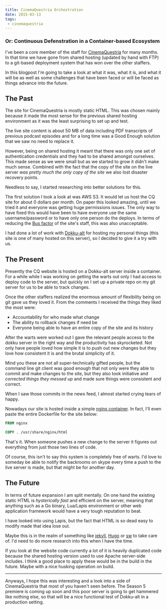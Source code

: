 ```yaml
---
title: CinemaQuestria Orchestration
date: 2015-03-13
tags:
 - cinemaquestria
---
```


### Or: Continuous Defenstration in a Container-based Ecosystem

I've been a core member of the staff for [CinemaQuestria](http://cinemaquestria.com)
for many months. In that time we have gone from shared hosting (updated by hand
with FTP) to a git-based deployment system that has won over the other
staffers.

In this blogpost I'm going to take a look at what it was, what it is, and what
it will be as well as some challenges that have been faced or will be faced as
things advance into the future.

The Past
--------

The site for CinemaQuestria is mostly static HTML. This was chosen mainly
because it made the most sense for the previous shared hosting environment as
it was the least surprising to set up and test.

The live site content is about 50 MB of data including PDF transcripts of
previous podcast episodes and for a long time was a Good Enough solution that
we saw no need to replace it.

However, being on shared hosting it meant that there was only one set of
authentication credentials and they had to be shared amongst ourselves. This
made sense as we were small but as we started to grow it didn't make much
sense. Combined with the fact that the copy of the site on the live server *was
pretty much the only copy of the site* we also lost disaster recovery points.

Needless to say, I started researching into better solutions for this.

The first solution I took a look at was AWS S3. It would let us host the CQ
site for about 0 dollars per month. On paper this looked amazing, until we
tried it and everyone was getting huge permissions issues. The only way to have
fixed this would have been to have everyone use the same username/password or
to have only one person do the deploys. In terms of reducing the [Bus
factor](https://en.wikipedia.org/wiki/Bus_factor) of the site's staff, this was
also unacceptable.

I had done a lot of work with [Dokku-alt](https://github.com/dokku-alt/dokku-alt)
for hosting my personal things (this site is one of many hosted on this
server), so I decided to give it a try with us.

The Present
-----------

Presently the CQ website is hosted on a Dokku-alt server inside a container.
For a while while I was working on getting the warts out only I had access to
deploy code to the server, but quickly on I set up a private repo on my git
server for us to be able to track changes.

Once the other staffers realized the enormous amount of flexibility being on
git gave us they loved it. From the comments I received the things they liked
the most were:

 - Accountability for who made what change
 - The ability to rollback changes if need be
 - Everyone being able to have an entire copy of the site and its history

After the warts were worked out I gave the relevant people access to the dokku
server in the right way and the productivity has skyrocketed. Not only have
people loved how simple it is to push out new changes but they love how
consistent it is and the brutal simplicity of it.

Mind you these are not all super-technically gifted people, but the command
line git client was good enough that not only were they able to commit and make
changes to the site, but they also took initiative and *corrected things they
messed up* and made sure things were consistent and correct.

When I saw those commits in the news feed, I almost started crying tears of
happy.

Nowadays our site is hosted inside a simple [nginx
container](https://registry.hub.docker.com/_/nginx/). In fact, I'll even paste
the entire Dockerfile for the site below:

```Dockerfile
FROM nginx

COPY . /usr/share/nginx/html
```

That's it. When someone pushes a new change to the server it figures out
everything from just those two lines of code.

Of course, this isn't to say this system is completely free of warts. I'd love
to someday be able to notify the backrooms on skype every time a push to the
live server is made, but that might be for another day.

The Future
----------

In terms of future expansion I am split mentally. On one hand the existing
static HTML is *hysterically fast* and efficient on the server, meaning that
anything such as a Go binary, Lua/Lapis environment or other web application
framework would have a very tough reputation to beat.

I have looked into using Lapis,
but the fact that HTML is so dead easy to modify made that idea lose out.

Maybe this is in the realm of something like [jekyll](http://jekyllrb.com/),
[Hugo](http://gohugo.io/) or [sw](https://github.com/jroimartin/sw) to take
care of. I'd need to do more research into this when I have the time.

If you look at the website code currently a lot of it is heavily duplicated
code because the shared hosting version used to use Apache server-side
includes. I think a good place to apply these would be in the build in the
future. Maybe with a nice husking operation on build.

---

Anyways, I hope this was interesting and a look into a side of CinemaQuestria
that most of you haven't seen before. The Season 5 premiere is coming up soon
and this poor server is going to get hammered like nothing else, so that will
be a nice functional test of Dokku-alt in a production setting.
